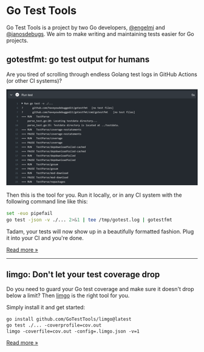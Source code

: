 # Go Test Tools

Go Test Tools is a project by two Go developers, [@engelmi](https://github.com/engelmi) and [@janosdebugs](https://github.com/janosdebugs). We aim to make writing and maintaining tests easier for Go projects.

## gotestfmt: go test output for humans

Are you tired of scrolling through endless Golang test logs in GitHub Actions (or other CI systems)?

![An animation showcasing that gotestfmt transforms a text log into an interactive log with folding sections.](https://raw.githubusercontent.com/GoTestTools/.github/main/gotestfmt.svg)

Then this is the tool for you. Run it locally, or in any CI system with the following command line like this:

```bash
set -euo pipefail
go test -json -v ./... 2>&1 | tee /tmp/gotest.log | gotestfmt
```

Tadam, your tests will now show up in a beautifully formatted fashion. Plug it into your CI and you're done.

[Read more »](https://github.com/GoTestTools/gotestfmt)

---

## limgo: Don't let your test coverage drop

Do you need to guard your Go test coverage and make sure it doesn't drop below a limit? Then [limgo](https://github.com/GoTestTools/limgo) is the right tool for you.

Simply install it and get started:

```
go install github.com/GoTestTools/limgo@latest
go test ./... -coverprofile=cov.out
limgo -coverfile=cov.out -config=.limgo.json -v=1
```

[Read more »](https://github.com/GoTestTools/gotestfmt)